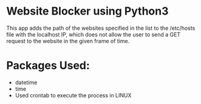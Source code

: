 # Website Blocker using Python3
This app adds the path of the websites specified in the list to the /etc/hosts file with the localhost IP, which does not allow the user to send a GET request to the website in the given frame of time.

# Packages Used:

* datetime
* time
* Used crontab to execute the process in LINUX
